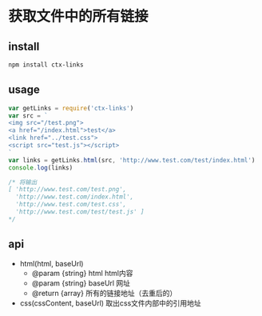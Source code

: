 # 获取文件中的所有链接

## install
```sh
npm install ctx-links
```

## usage
```js
var getLinks = require('ctx-links')
var src = `
<img src="/test.png">
<a href="/index.html">test</a>
<link href="../test.css">
<script src="test.js"></script>
`
var links = getLinks.html(src, 'http://www.test.com/test/index.html')
console.log(links)

/* 将输出
[ 'http://www.test.com/test.png',
  'http://www.test.com/index.html',
  'http://www.test.com/test.css',
  'http://www.test.com/test/test.js' ]
*/
```
## api
* html(html, baseUrl)
  - @param {string} html html内容
  - @param {string} baseUrl 网址
  - @return {array} 所有的链接地址（去重后的）
* css(cssContent, baseUrl) 取出css文件内部中的引用地址
